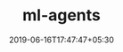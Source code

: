 ---
title: "ml-agents"
date: 2019-06-16T17:47:47+05:30
type: "organisations"
org_name: "OpenAI"
repo_desc: "Unity Machine Learning Agents Toolkit"
repo_link: https://github.com/openai/ml-agents
---